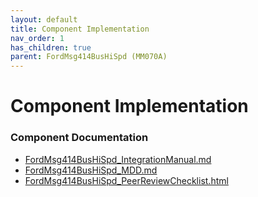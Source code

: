 ```yaml
---
layout: default
title: Component Implementation
nav_order: 1
has_children: true
parent: FordMsg414BusHiSpd (MM070A)
---
```

# Component Implementation
### Component Documentation

- [FordMsg414BusHiSpd_IntegrationManual.md](doc/FordMsg414BusHiSpd_IntegrationManual.md)
- [FordMsg414BusHiSpd_MDD.md](doc/FordMsg414BusHiSpd_MDD.md)
- [FordMsg414BusHiSpd_PeerReviewChecklist.html](doc/FordMsg414BusHiSpd_PeerReviewChecklist.html)

